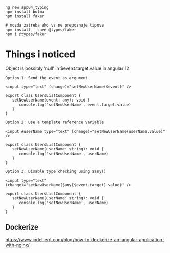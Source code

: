 
```
ng new app04_typing
npm install bulma
npm install faker

# mozda zatreba ako vs ne prepoznaje tipove
npm install --save @types/faker
npm i @types/faker
```

# Things i noticed 
Object is possibly 'null' in $event.target.value in angular 12
```
Option 1: Send the event as argument

<input type="text" (change)="setNewUserName($event)" />

export class UsersListComponent {
   setNewUserName(event: any): void {
      console.log('setNewUserName', event.target.value)
   }
}

Option 2: Use a template reference variable

<input #userName type="text" (change)="setNewUserName(userName.value)" />

export class UsersListComponent {
   setNewUserName(userName: string): void {
      console.log('setNewUserName', userName)
   }
}

Option 3: Disable type checking using $any()

<input type="text" (change)="setNewUserName($any($event.target).value)" />

export class UsersListComponent {
   setNewUserName(userName: string): void {
      console.log('setNewUserName', userName)
   }
}
```

## Dockerize 
https://www.indellient.com/blog/how-to-dockerize-an-angular-application-with-nginx/
